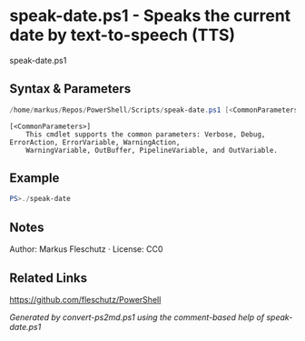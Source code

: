 # speak-date.ps1 - Speaks the current date by text-to-speech (TTS)

speak-date.ps1

## Syntax & Parameters
```powershell
/home/markus/Repos/PowerShell/Scripts/speak-date.ps1 [<CommonParameters>]
```

```
[<CommonParameters>]
    This cmdlet supports the common parameters: Verbose, Debug, ErrorAction, ErrorVariable, WarningAction, 
    WarningVariable, OutBuffer, PipelineVariable, and OutVariable.
```

## Example
```powershell
PS>./speak-date
```


## Notes
Author: Markus Fleschutz · License: CC0

## Related Links
https://github.com/fleschutz/PowerShell

*Generated by convert-ps2md.ps1 using the comment-based help of speak-date.ps1*
